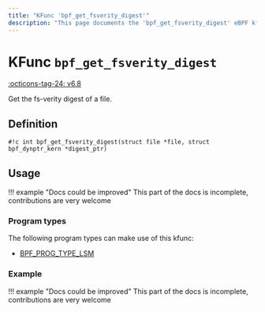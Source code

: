 ```yaml
---
title: "KFunc 'bpf_get_fsverity_digest'"
description: "This page documents the 'bpf_get_fsverity_digest' eBPF kfunc, including its defintion, usage, program types that can use it, and examples."
---
```

# KFunc `bpf_get_fsverity_digest`

<!-- [FEATURE_TAG](bpf_get_fsverity_digest) -->
[:octicons-tag-24: v6.8](https://github.com/torvalds/linux/commit/67814c00de3161181cddd06c77aeaf86ac4cc584)
<!-- [/FEATURE_TAG] -->

Get the fs-verity digest of a file.

## Definition

<!-- [KFUNC_DEF] -->
`#!c int bpf_get_fsverity_digest(struct file *file, struct bpf_dynptr_kern *digest_ptr)`
<!-- [/KFUNC_DEF] -->

## Usage

!!! example "Docs could be improved"
    This part of the docs is incomplete, contributions are very welcome

### Program types

The following program types can make use of this kfunc:

<!-- [KFUNC_PROG_REF] -->
- [BPF_PROG_TYPE_LSM](../program-type/BPF_PROG_TYPE_LSM.md)
<!-- [/KFUNC_PROG_REF] -->

### Example

!!! example "Docs could be improved"
    This part of the docs is incomplete, contributions are very welcome

